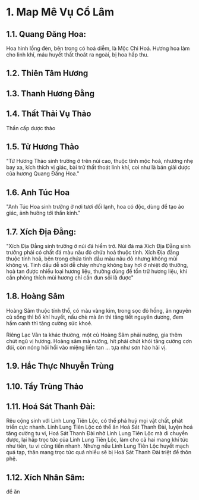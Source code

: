 # 1. Map Mê Vụ Cổ Lâm

## 1.1. Quang Đăng Hoa: 
Hoa hình lồng đèn, bên trong có hoả diễm, là Mộc Chi Hoả. Hương hoa làm cho linh khí, máu huyết thất thoát ra ngoài, bị hoa hấp thu. 

## 1.2. Thiên Tâm Hương
## 1.3. Thanh Hương Đằng
## 1.4. Thất Thải Vụ Thảo 
Thần cấp dược thảo

## 1.5. Tử Hương Thảo
"Tử Hương Thảo sinh trưởng ở trên núi cao, thuộc tính mộc hoả, nhương nhẹ bay xa, kích thích vị giác, bài trừ thất thoát linh khí, coi như là bán giải dược của hương Quang Đăng Hoa." 
## 1.6. Anh Túc Hoa
"Anh Túc Hoa sinh trưởng ở nơi tươi đối lạnh, hoa có độc, dùng để tạo ảo giác, ảnh hưởng tới thần kinh."

## 1.7. Xích Địa Đằng: 
"Xích Địa Đằng sinh trưởng ở núi đá hiểm trở. Núi đá mà Xích Địa Đằng sinh trưởng phải có chất đá màu nâu đỏ chứa hoả thuộc tính. Xích Địa đằng thuộc tính hoả, bên trong chứa tinh dầu màu nâu đỏ nhưng không mùi không vị. Tinh dầu dễ sôi dễ cháy nhưng không bay hơi ở nhiệt độ thường, hoà tan được nhiều loại hương liệu, thường dùng để tồn trữ hương liệu, khi cần phóng thích mùi hương chỉ cần đun sôi là được" 
 
## 1.8. Hoàng Sâm
Hoàng Sâm thuộc tính thổ, có màu vàng kim, trong sọc đỏ hồng, ăn nguyên củ sống thì bổ khí huyết, nấu chè mà ăn thì tăng tiết nguyên dương, đem hầm canh thì tăng cường sức khoẻ. 

Riêng Lạc Vân ta khác thường, một củ Hoàng Sâm phải nướng, gia thêm chút ngũ vị hương. Hoàng sâm mà nướng, hít phải chút khói tăng cường cơn đói, còn nóng hôi hổi vào miệng liền tan ... tựa như sơn hào hải vị. 


## 1.9. Hắc Thực Nhuyễn Trùng
## 1.10. Tẩy Trùng Thảo

## 1.11. Hoá Sát Thanh Đài: 
Rêu cộng sinh với Linh Lung Tiên Lộc, có thể phá huỷ mọi vật chất, phát triển cực nhanh. Linh Lung Tiên Lộc có thể ăn Hoá Sát Thanh Đài, luyện hoá tăng cường tu vi, Hoá Sát Thanh Đài nhờ Linh Lung Tiên Lộc mà di chuyển được, lại hấp trọc tức của Linh Lung Tiên Lộc, làm cho cả hai mang khí tức như tiên, tu vi cũng tiến nhanh. Nhưng nếu Linh Lung Tiên Lộc huyết mạch quá tạp, thân mang trọc tức quá nhiều sẽ bị Hoá Sát Thanh Đài triệt để thôn phệ. 

## 1.12. Xích Nhân Sâm: 
để ăn 